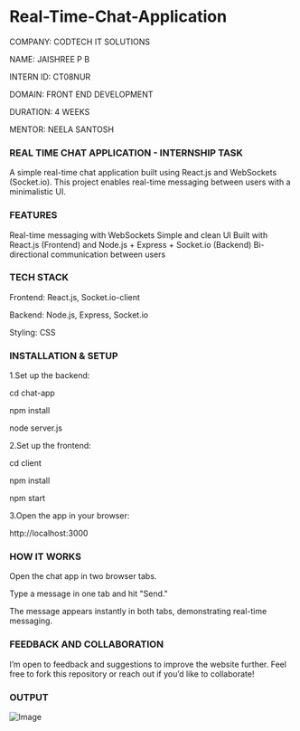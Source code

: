 # Real-Time-Chat-Application

COMPANY: CODTECH IT SOLUTIONS

NAME: JAISHREE P B

INTERN ID: CT08NUR

DOMAIN: FRONT END DEVELOPMENT

DURATION: 4 WEEKS

MENTOR: NEELA SANTOSH

### REAL TIME CHAT APPLICATION - INTERNSHIP TASK

A simple real-time chat application built using React.js and WebSockets (Socket.io). This project enables real-time messaging between users with a minimalistic UI.

### FEATURES

Real-time messaging with WebSockets
Simple and clean UI
Built with React.js (Frontend) and Node.js + Express + Socket.io (Backend)
Bi-directional communication between users

### TECH STACK

Frontend: React.js, Socket.io-client

Backend: Node.js, Express, Socket.io

Styling: CSS

### INSTALLATION & SETUP

1.Set up the backend:

cd chat-app

npm install

node server.js

2.Set up the frontend:

cd client

npm install

npm start

3.Open the app in your browser:

http://localhost:3000

### HOW IT WORKS

Open the chat app in two browser tabs.

Type a message in one tab and hit "Send."

The message appears instantly in both tabs, demonstrating real-time messaging.

### FEEDBACK AND COLLABORATION

I’m open to feedback and suggestions to improve the website further. Feel free to fork this repository or reach out if you’d like to collaborate!

### OUTPUT

![Image](https://github.com/user-attachments/assets/b0651b0f-74a7-46b2-83c9-5d75201436bd)
